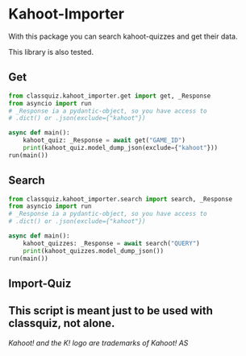 <!--
SPDX-FileCopyrightText: 2023 Marlon W (Mawoka)

SPDX-License-Identifier: MPL-2.0
-->

# Kahoot-Importer

With this package you can search kahoot-quizzes and get their data.

This library is also tested.

## Get

```python
from classquiz.kahoot_importer.get import get, _Response
from asyncio import run
# _Response ia a pydantic-object, so you have access to
# .dict() or .json(exclude={"kahoot"})

async def main():
    kahoot_quiz: _Response = await get("GAME_ID")
    print(kahoot_quiz.model_dump_json(exclude={"kahoot"}))
run(main())
```


## Search

```python
from classquiz.kahoot_importer.search import search, _Response
from asyncio import run
# _Response ia a pydantic-object, so you have access to
# .dict() or .json(exclude={"kahoot"})

async def main():
    kahoot_quizzes: _Response = await search("QUERY")
    print(kahoot_quizzes.model_dump_json())
run(main())
```


## Import-Quiz
This script is meant just to be used with classquiz, not alone.
---
*Kahoot! and the K! logo are trademarks of Kahoot! AS*

